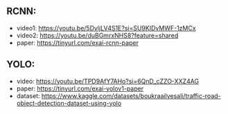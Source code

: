 ## RCNN: 
* video1: https://youtu.be/5DvljLV4S1E?si=SU9KIDvMWF-1zMCx
* video2: https://youtu.be/duBGmrxNHS8?feature=shared
* paper: https://tinyurl.com/exai-rcnn-paper

## YOLO:
* video: https://youtu.be/TPD9AfY7AHo?si=6QnD_cZZO-XXZ4AG
* paper: https://tinyurl.com/exai-yolov1-paper
* dataset: https://www.kaggle.com/datasets/boukraailyesali/traffic-road-object-detection-dataset-using-yolo
